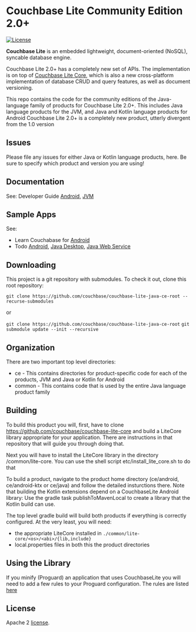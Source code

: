 
# Couchbase Lite Community Edition 2.0+

[![License](https://img.shields.io/badge/License-Apache%202.0-blue.svg)](https://opensource.org/licenses/Apache-2.0)

**Couchbase Lite** is an embedded lightweight, document-oriented (NoSQL), syncable database engine.

Couchbase Lite 2.0+ has a completely new set of APIs. The implementation is on top of [Couchbase Lite Core](https://github.com/couchbase/couchbase-lite-core), which is also a new cross-platform implementation of database CRUD and query features, as well as document versioning.

This repo contains the code for the community editions of the Java-language family of products
for Couchbase Lite 2.0+.  This includes Java language products for the JVM, and Java and Kotlin language products for Android
Couchbase Lite 2.0+ is a completely new product, utterly divergent from the 1.0 version

## Issues

Please file any issues for either Java or Kotlin language products, here.  Be sure to specify which product and version you are using!

## Documentation

See: Developer Guide [Android](https://docs.couchbase.com/couchbase-lite/current/android/quickstart.html), [JVM](https://docs.couchbase.com/couchbase-lite/current/java/quickstart.html)

## Sample Apps

See:
* Learn Couchabase for [Android](https://developer.couchbase.com/android-kotlin-learning-key-value?learningPath=learn/android-kotlin-sync)
* Todo [Android](https://github.com/couchbaselabs/mobile-training-todo/tree/release/mercury/android), [Java Desktop](https://github.com/couchbaselabs/mobile-training-todo/tree/release/mercury/java-desktop), [Java Web Service](https://github.com/couchbaselabs/mobile-training-todo/tree/release/mercury/java-ws)

## Downloading

This project is a git repository with submodules.  To check it out, clone this root repository:

`git clone https://github.com/couchbase/couchbase-lite-java-ce-root --recurse-submodules`

or

`git clone https://github.com/couchbase/couchbase-lite-java-ce-root`
`git submodule update --init --recursive`

## Organization

There are two important top level directories:

* ce - This contains directories for product-specific code for each of the products, JVM and Java or Kotlin for Android
* common - This contains code that is used by the entire Java language product family

## Building

To build this product you will, first, have to clone https://github.com/couchbase/couchbase-lite-core and build
a LiteCore library appropriate for your application.  There are instructions in that repository that will
guide you through doing that.

Next you will have to install the LiteCore library in the directory <root>/common/lite-core.
You can use the shell script etc/install_lite_core.sh to do that

To build a product, navigate to the product home directory (ce/android, ce/android-ktx or ce/java) and follow the detailed insturctions there.
Note that building the Kotlin extensions depend on a CouchbaseLite Android library:  Use the gradle task publishToMavenLocal to
create a library that the Kotlin build can use.

The top level gradle build will build both products if everything is correctly configured.  At the very least, you will need:

* the appropriate LiteCore installed  in `./common/lite-core/<os>/<abi>/{lib,include}`
* local.properties files in both this the  product directories

## Using the Library

If you minify (Proguard) an application that uses CouchbaseLite you will need to add a few rules to your
Proguard configuration.  The rules are listed [here](https://docs.couchbase.com/couchbase-lite/2.7/java-android.html#ruleset)

## License

Apache 2 [license](LICENSE).

